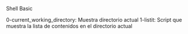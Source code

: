 Shell Basic

0-current_working_directory: Muestra directorio actual
1-listit: Script que muestra la lista de contenidos en el directorio actual 
